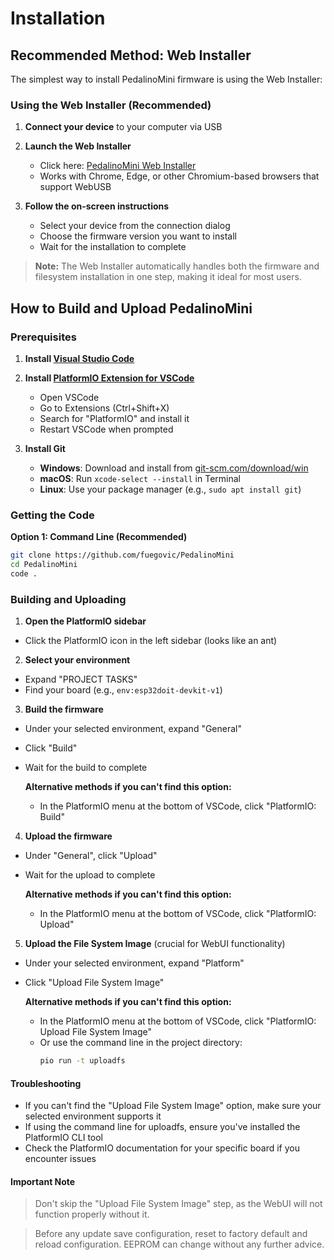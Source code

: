 # Installation

## Recommended Method: Web Installer

The simplest way to install PedalinoMini firmware is using the Web Installer:

### Using the Web Installer (Recommended)

1. **Connect your device** to your computer via USB
   
2. **Launch the Web Installer**
   - Click here: [PedalinoMini Web Installer](../installer.md)
   - Works with Chrome, Edge, or other Chromium-based browsers that support WebUSB
   
3. **Follow the on-screen instructions**
   - Select your device from the connection dialog
   - Choose the firmware version you want to install
   - Wait for the installation to complete

> **Note:** The Web Installer automatically handles both the firmware and filesystem installation in one step, making it ideal for most users.

## How to Build and Upload PedalinoMini

### Prerequisites

1. **Install [Visual Studio Code](https://code.visualstudio.com/)**

2. **Install [PlatformIO Extension for VSCode](https://platformio.org/install/ide?install=vscode)**
   - Open VSCode
   - Go to Extensions (Ctrl+Shift+X)
   - Search for "PlatformIO" and install it
   - Restart VSCode when prompted

3. **Install Git**
   - **Windows**: Download and install from [git-scm.com/download/win](https://git-scm.com/download/win)
   - **macOS**: Run `xcode-select --install` in Terminal
   - **Linux**: Use your package manager (e.g., `sudo apt install git`)

### Getting the Code

**Option 1: Command Line (Recommended)**
```bash
git clone https://github.com/fuegovic/PedalinoMini
cd PedalinoMini
code .
```

### Building and Uploading

1. **Open the PlatformIO sidebar**
- Click the PlatformIO icon in the left sidebar (looks like an ant)

2. **Select your environment**
- Expand "PROJECT TASKS"
- Find your board (e.g., `env:esp32doit-devkit-v1`)

3. **Build the firmware**
- Under your selected environment, expand "General"
- Click "Build"
- Wait for the build to complete

  **Alternative methods if you can't find this option:**
  - In the PlatformIO menu at the bottom of VSCode, click "PlatformIO: Build"

4. **Upload the firmware**
- Under "General", click "Upload"
- Wait for the upload to complete

  **Alternative methods if you can't find this option:**
   - In the PlatformIO menu at the bottom of VSCode, click "PlatformIO: Upload"

5. **Upload the File System Image** (crucial for WebUI functionality)
- Under your selected environment, expand "Platform"
- Click "Upload File System Image"

  **Alternative methods if you can't find this option:**
   - In the PlatformIO menu at the bottom of VSCode, click "PlatformIO: Upload File System Image"
   - Or use the command line in the project directory:
     ```bash
     pio run -t uploadfs
     ```

#### Troubleshooting

- If you can't find the "Upload File System Image" option, make sure your selected environment supports it
- If using the command line for uploadfs, ensure you've installed the PlatformIO CLI tool
- Check the PlatformIO documentation for your specific board if you encounter issues

#### Important Note

> Don't skip the "Upload File System Image" step, as the WebUI will not function properly without it.

> Before any update save configuration, reset to factory default and reload configuration. EEPROM can change without any further advice.